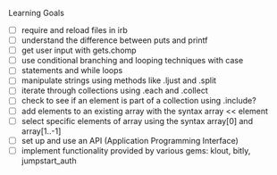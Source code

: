 Learning Goals
- [ ] require and reload files in irb
- [ ] understand the difference between puts and printf
- [ ] get user input with gets.chomp
- [ ] use conditional branching and looping techniques with case
- [ ] statements and while loops
- [ ] manipulate strings using methods like .ljust and .split
- [ ] iterate through collections using .each and .collect
- [ ] check to see if an element is part of a collection using .include?
- [ ] add elements to an existing array with the syntax array << element
- [ ] select specific elements of array using the syntax array[0] and array[1..-1]
- [ ] set up and use an API (Application Programming Interface)
- [ ] implement functionality provided by various gems: klout, bitly, jumpstart_auth

